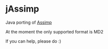 # jAssimp
Java porting of [Assimp](https://github.com/assimp/assimp)


At the moment the only supported format is MD2

If you can help, please do :)
